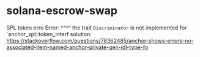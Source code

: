 # solana-escrow-swap

SPL token erro
Error:
^^^^ the trait `Discriminator` is not implemented for `anchor_spl::token_interf
solution:
https://stackoverflow.com/questions/78362485/anchor-shows-errors-no-associated-item-named-anchor-private-gen-idl-type-fo

